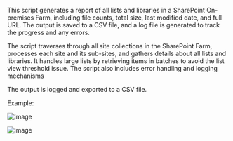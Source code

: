 This script generates a report of all lists and libraries in a SharePoint On-premises Farm, including file counts, total size, last modified date, and full URL. The output is saved to a CSV file, and a log file is generated to track the progress and any errors.

The script traverses through all site collections in the SharePoint Farm, processes each site and its sub-sites, and gathers details about all lists and libraries. It handles large lists by retrieving items in batches to avoid the list view threshold issue. The script also includes error handling and logging mechanisms

The output is logged and exported to a CSV file.

Example:

![image](https://github.com/user-attachments/assets/c154f008-fd77-40b7-a5d5-dba73fa57944)

![image](https://github.com/user-attachments/assets/004067ea-fe6a-43d8-ba40-df05ce50f169)
